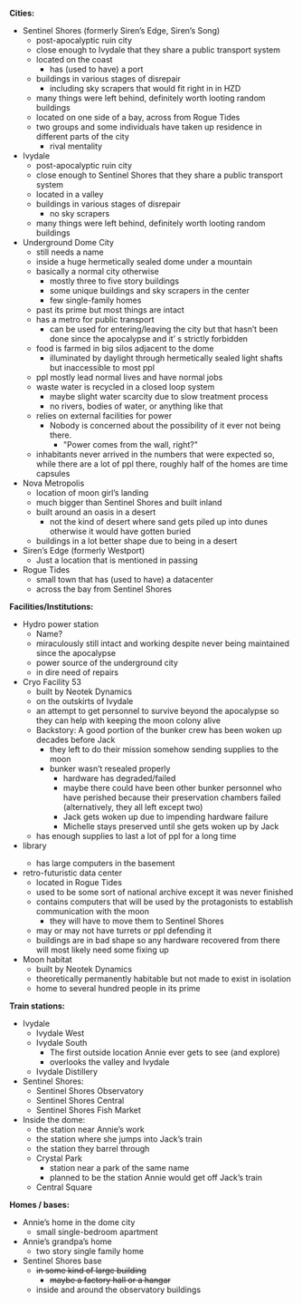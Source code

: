 **Cities:**

* Sentinel Shores (formerly Siren’s Edge, Siren’s Song) 
  * post-apocalyptic ruin city
  * close enough to Ivydale that they share a public transport system
  * located on the coast 
    * has (used to have) a port
  * buildings in various stages of disrepair 
    * including sky scrapers that would fit right in in HZD
  * many things were left behind, definitely worth looting random buildings
  * located on one side of a bay, across from Rogue Tides
  * two groups and some individuals have taken up residence in different parts of the city 
    * rival mentality
* Ivydale 
  * post-apocalyptic ruin city
  * close enough to Sentinel Shores that they share a public transport system
  * located in a valley
  * buildings in various stages of disrepair 
    * no sky scrapers
  * many things were left behind, definitely worth looting random buildings
* Underground Dome City 
  * still needs a name
  * inside a huge hermetically sealed dome under a mountain
  * basically a normal city otherwise 
    * mostly three to five story buildings
    * some unique buildings and sky scrapers in the center
    * few single-family homes
  * past its prime but most things are intact
  * has a metro for public transport 
    * can be used for entering/leaving the city but that hasn’t been done since the apocalypse and it’ s strictly forbidden
  * food is farmed in big silos adjacent to the dome 
    * illuminated by daylight through hermetically sealed light shafts but inaccessible to most ppl
  * ppl mostly lead normal lives and have normal jobs
  * waste water is recycled in a closed loop system 
    * maybe slight water scarcity due to slow treatment process
    * no rivers, bodies of water, or anything like that
  * relies on external facilities for power 
    * Nobody is concerned about the possibility of it ever not being there. 
      * "Power comes from the wall, right?"
  * inhabitants never arrived in the numbers that were expected so, while there are a lot of ppl there, roughly half of the homes are time capsules
* Nova Metropolis 
  * location of moon girl’s landing
  * much bigger than Sentinel Shores and built inland
  * built around an oasis in a desert 
    * not the kind of desert where sand gets piled up into dunes otherwise it would have gotten buried
  * buildings in a lot better shape due to being in a desert
* Siren’s Edge (formerly Westport) 
  * Just a location that is mentioned in passing
* Rogue Tides 
  * small town that has (used to have) a datacenter
  * across the bay from Sentinel Shores

**Facilities/Institutions:**

* Hydro power station 
  * Name?
  * miraculously still intact and working despite never being maintained since the apocalypse
  * power source of the underground city
  * in dire need of repairs
* Cryo Facility 53 
  * built by Neotek Dynamics
  * on the outskirts of Ivydale
  * an attempt to get personnel to survive beyond the apocalypse so they can help with keeping the moon colony alive
  * Backstory: A good portion of the bunker crew has been woken up decades before Jack 
    * they left to do their mission somehow sending supplies to the moon
    * bunker wasn’t resealed properly 
      * hardware has degraded/failed
      * maybe there could have been other bunker personnel who have perished because their preservation chambers failed (alternatively, they all left except two)
      * Jack gets woken up due to impending hardware failure
      * Michelle stays preserved until she gets woken up by Jack
  * has enough supplies to last a lot of ppl for a long time
* <underground dome city> library 
  * has large computers in the basement
* retro-futuristic data center 
  * located in Rogue Tides
  * used to be some sort of national archive except it was never finished
  * contains computers that will be used by the protagonists to establish communication with the moon 
    * they will have to move them to Sentinel Shores
  * may or may not have turrets or ppl defending it
  * buildings are in bad shape so any hardware recovered from there will most likely need some fixing up
* Moon habitat 
  * built by Neotek Dynamics
  * theoretically permanently habitable but not made to exist in isolation
  * home to several hundred people in its prime

**Train stations:**

* Ivydale 
  * Ivydale West
  * Ivydale South 
    * The first outside location Annie ever gets to see (and explore)
    * overlooks the valley and Ivydale
  * Ivydale Distillery
* Sentinel Shores: 
  * Sentinel Shores Observatory
  * Sentinel Shores Central
  * Sentinel Shores Fish Market
* Inside the dome: 
  * the station near Annie’s work
  * the station where she jumps into Jack’s train
  * the station they barrel through
  * Crystal Park 
    * station near a park of the same name
    * planned to be the station Annie would get off Jack’s train
  * Central Square

**Homes / bases:**

* Annie’s home in the dome city 
  * small single-bedroom apartment
* Annie’s grandpa’s home 
  * two story single family home
* Sentinel Shores base 
  * ~~in some kind of large building~~ 
    * ~~maybe a factory hall or a hangar~~
  * inside and around the observatory buildings
